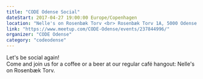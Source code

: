 ```yaml
---
title: "CODE Odense Social"
dateStart: 2017-04-27 19:00:00 Europe/Copenhagen
location: "Nelle's on Rosenbæk Torv <br> Rosenbæk Torv 1A, 5000 Odense C"
link: "https://www.meetup.com/CODE-Odense/events/237844996/"
organizer: "CODE Odense"
category: "codeodense"
---
```

Let's be social again! <br>
Come and join us for a coffee or a beer at our regular café hangout: Nelle's on Rosenbæk Torv.
